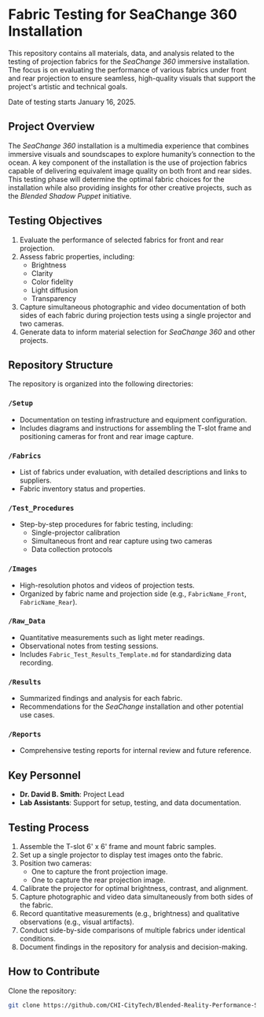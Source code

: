 # Fabric Testing for SeaChange 360 Installation

This repository contains all materials, data, and analysis related to the testing of projection fabrics for the *SeaChange 360* immersive installation. The focus is on evaluating the performance of various fabrics under front and rear projection to ensure seamless, high-quality visuals that support the project's artistic and technical goals.  

Date of testing starts January 16, 2025.

## Project Overview

The *SeaChange 360* installation is a multimedia experience that combines immersive visuals and soundscapes to explore humanity’s connection to the ocean. A key component of the installation is the use of projection fabrics capable of delivering equivalent image quality on both front and rear sides. This testing phase will determine the optimal fabric choices for the installation while also providing insights for other creative projects, such as the *Blended Shadow Puppet* initiative.

## Testing Objectives

1. Evaluate the performance of selected fabrics for front and rear projection.
2. Assess fabric properties, including:
   - Brightness
   - Clarity
   - Color fidelity
   - Light diffusion
   - Transparency
3. Capture simultaneous photographic and video documentation of both sides of each fabric during projection tests using a single projector and two cameras.
4. Generate data to inform material selection for *SeaChange 360* and other projects.

## Repository Structure

The repository is organized into the following directories:

### `/Setup`
- Documentation on testing infrastructure and equipment configuration.
- Includes diagrams and instructions for assembling the T-slot frame and positioning cameras for front and rear image capture.

### `/Fabrics`
- List of fabrics under evaluation, with detailed descriptions and links to suppliers.
- Fabric inventory status and properties.

### `/Test_Procedures`
- Step-by-step procedures for fabric testing, including:
  - Single-projector calibration
  - Simultaneous front and rear capture using two cameras
  - Data collection protocols

### `/Images`
- High-resolution photos and videos of projection tests.
- Organized by fabric name and projection side (e.g., `FabricName_Front`, `FabricName_Rear`).

### `/Raw_Data`
- Quantitative measurements such as light meter readings.
- Observational notes from testing sessions.
- Includes `Fabric_Test_Results_Template.md` for standardizing data recording.

### `/Results`
- Summarized findings and analysis for each fabric.
- Recommendations for the *SeaChange* installation and other potential use cases.

### `/Reports`
- Comprehensive testing reports for internal review and future reference.

## Key Personnel

- **Dr. David B. Smith**: Project Lead
- **Lab Assistants**: Support for setup, testing, and data documentation.

## Testing Process

1. Assemble the T-slot 6' x 6' frame and mount fabric samples.
2. Set up a single projector to display test images onto the fabric.
3. Position two cameras:
   - One to capture the front projection image.
   - One to capture the rear projection image.
4. Calibrate the projector for optimal brightness, contrast, and alignment.
5. Capture photographic and video data simultaneously from both sides of the fabric.
6. Record quantitative measurements (e.g., brightness) and qualitative observations (e.g., visual artifacts).
7. Conduct side-by-side comparisons of multiple fabrics under identical conditions.
8. Document findings in the repository for analysis and decision-making.

## How to Contribute

Clone the repository:
```bash
git clone https://github.com/CHI-CityTech/Blended-Reality-Performance-System.git
